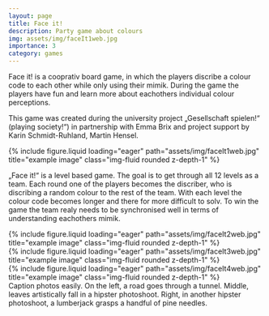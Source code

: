 ```yaml
---
layout: page
title: Face it!
description: Party game about colours
img: assets/img/faceIt1web.jpg
importance: 3
category: games
---
```


Face it! is a cooprativ board game, in which the players discribe a colour code to each other while only using their mimik. During the game the players have fun and learn more about eachothers individual colour perceptions.

This game was created during the university project „Gesellschaft spielen!“ (playing society!“) in partnership with Emma Brix and project support by Karin Schmidt-Ruhland, Martin Hensel.

<div class="row">
    <div class="col-sm mt-3 mt-md-0">
        {% include figure.liquid loading="eager" path="assets/img/faceIt1web.jpg" title="example image" class="img-fluid rounded z-depth-1" %}
    </div>
</div>

„Face it!“ is a level based game. The goal is to get through all 12 levels as a team. Each round one of the players becomes the discriber, who is discribing a random colour to the rest of the team. With each level the colour code becomes longer and there for more difficult to solv. To win the game the team realy needs to be synchronised well in terms of understanding eachothers mimik.

<div class="row">
    <div class="col-sm mt-3 mt-md-0">
        {% include figure.liquid loading="eager" path="assets/img/faceIt2web.jpg" title="example image" class="img-fluid rounded z-depth-1" %}
    </div>
    <div class="col-sm mt-3 mt-md-0">
        {% include figure.liquid loading="eager" path="assets/img/faceIt3web.jpg" title="example image" class="img-fluid rounded z-depth-1" %}
    </div>
    <div class="col-sm mt-3 mt-md-0">
        {% include figure.liquid loading="eager" path="assets/img/faceIt4web.jpg" title="example image" class="img-fluid rounded z-depth-1" %}
    </div>
</div>
<div class="caption">
    Caption photos easily. On the left, a road goes through a tunnel. Middle, leaves artistically fall in a hipster photoshoot. Right, in another hipster photoshoot, a lumberjack grasps a handful of pine needles.
</div>
